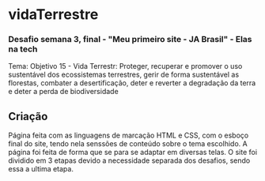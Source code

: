 # vidaTerrestre
### Desafio semana 3, final - "Meu primeiro site - JA Brasil" - Elas na tech
Tema: Objetivo 15 - Vida Terrestr: Proteger, recuperar e promover o uso sustentável dos ecossistemas terrestres, gerir de forma sustentável as florestas, combater a desertificação, deter e reverter a degradação da terra e deter a perda de biodiversidade

## Criação

Página feita com as linguagens de marcação HTML e CSS, com o esboço final do site, tendo nela senssões de conteúdo sobre o tema escolhido.
A página foi feita de forma que se  para se adaptar em diversas telas.
O site foi dividido em 3 etapas devido a necessidade separada dos desafios, sendo essa a ultima etapa.
